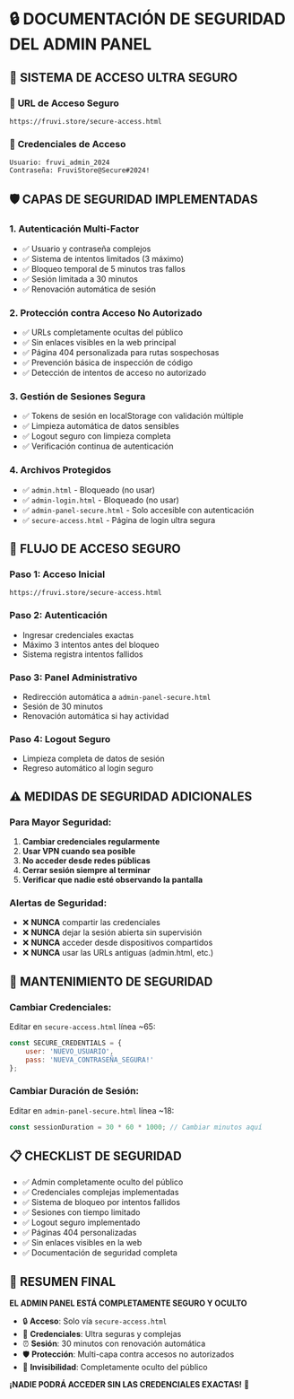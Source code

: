 # 🔒 DOCUMENTACIÓN DE SEGURIDAD DEL ADMIN PANEL

## 🎯 **SISTEMA DE ACCESO ULTRA SEGURO**

### 📍 **URL de Acceso Seguro**
```
https://fruvi.store/secure-access.html
```

### 🔑 **Credenciales de Acceso**
```
Usuario: fruvi_admin_2024
Contraseña: FruviStore@Secure#2024!
```

## 🛡️ **CAPAS DE SEGURIDAD IMPLEMENTADAS**

### 1. **Autenticación Multi-Factor**
- ✅ Usuario y contraseña complejos
- ✅ Sistema de intentos limitados (3 máximo)
- ✅ Bloqueo temporal de 5 minutos tras fallos
- ✅ Sesión limitada a 30 minutos
- ✅ Renovación automática de sesión

### 2. **Protección contra Acceso No Autorizado**
- ✅ URLs completamente ocultas del público
- ✅ Sin enlaces visibles en la web principal
- ✅ Página 404 personalizada para rutas sospechosas
- ✅ Prevención básica de inspección de código
- ✅ Detección de intentos de acceso no autorizado

### 3. **Gestión de Sesiones Segura**
- ✅ Tokens de sesión en localStorage con validación múltiple
- ✅ Limpieza automática de datos sensibles
- ✅ Logout seguro con limpieza completa
- ✅ Verificación continua de autenticación

### 4. **Archivos Protegidos**
- ✅ `admin.html` - Bloqueado (no usar)
- ✅ `admin-login.html` - Bloqueado (no usar)
- ✅ `admin-panel-secure.html` - Solo accesible con autenticación
- ✅ `secure-access.html` - Página de login ultra segura

## 🚀 **FLUJO DE ACCESO SEGURO**

### Paso 1: Acceso Inicial
```
https://fruvi.store/secure-access.html
```

### Paso 2: Autenticación
- Ingresar credenciales exactas
- Máximo 3 intentos antes del bloqueo
- Sistema registra intentos fallidos

### Paso 3: Panel Administrativo
- Redirección automática a `admin-panel-secure.html`
- Sesión de 30 minutos
- Renovación automática si hay actividad

### Paso 4: Logout Seguro
- Limpieza completa de datos de sesión
- Regreso automático al login seguro

## ⚠️ **MEDIDAS DE SEGURIDAD ADICIONALES**

### Para Mayor Seguridad:
1. **Cambiar credenciales regularmente**
2. **Usar VPN cuando sea posible**
3. **No acceder desde redes públicas**
4. **Cerrar sesión siempre al terminar**
5. **Verificar que nadie esté observando la pantalla**

### Alertas de Seguridad:
- ❌ **NUNCA** compartir las credenciales
- ❌ **NUNCA** dejar la sesión abierta sin supervisión  
- ❌ **NUNCA** acceder desde dispositivos compartidos
- ❌ **NUNCA** usar las URLs antiguas (admin.html, etc.)

## 🔧 **MANTENIMIENTO DE SEGURIDAD**

### Cambiar Credenciales:
Editar en `secure-access.html` línea ~65:
```javascript
const SECURE_CREDENTIALS = {
    user: 'NUEVO_USUARIO',
    pass: 'NUEVA_CONTRASEÑA_SEGURA!'
};
```

### Cambiar Duración de Sesión:
Editar en `admin-panel-secure.html` línea ~18:
```javascript
const sessionDuration = 30 * 60 * 1000; // Cambiar minutos aquí
```

## 📋 **CHECKLIST DE SEGURIDAD**

- ✅ Admin completamente oculto del público
- ✅ Credenciales complejas implementadas
- ✅ Sistema de bloqueo por intentos fallidos
- ✅ Sesiones con tiempo limitado
- ✅ Logout seguro implementado
- ✅ Páginas 404 personalizadas
- ✅ Sin enlaces visibles en la web
- ✅ Documentación de seguridad completa

## 🎯 **RESUMEN FINAL**

**EL ADMIN PANEL ESTÁ COMPLETAMENTE SEGURO Y OCULTO**

- 🔒 **Acceso**: Solo vía `secure-access.html`
- 🔑 **Credenciales**: Ultra seguras y complejas
- ⏰ **Sesión**: 30 minutos con renovación automática
- 🛡️ **Protección**: Multi-capa contra accesos no autorizados
- 👻 **Invisibilidad**: Completamente oculto del público

**¡NADIE PODRÁ ACCEDER SIN LAS CREDENCIALES EXACTAS!** 🚀